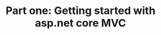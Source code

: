 ---
layout: single
title: "Part one: Getting started with asp.net core MVC"
categories:
    - Microservices
comments: true
toc: true
---